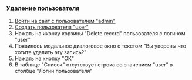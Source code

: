 ### Удаление пользователя

1. [Войти на сайт с пользователем "admin"](../../../../0.%20Шаги/1.%20Войти%20на%20сайт%20с%20пользователем%20username.md)
1. [Создать пользователя "user"](../../../../0.%20Шаги/3.%20Создание%20нового%20пользователя.md)
1. Нажать на иконку корзины "Delete record" пользователя с логином "user"
1. Появилось модальное диалоговое окно с текстом "Вы уверены что хотите удалить эту запись?"
1. Нажать на кнопку "ОК"
1. В таблице "Список" отсутствует строка со значением "user" в столбце "Логин пользователя"
